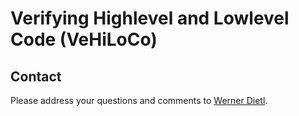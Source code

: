 # Verifying Highlevel and Lowlevel Code (VeHiLoCo)

## Contact

Please address your questions and comments to
[Werner Dietl](https://ece.uwaterloo.ca/~wdietl/contact.html).
